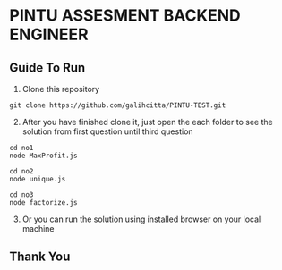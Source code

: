# PINTU ASSESMENT BACKEND ENGINEER

## Guide To Run

1. Clone this repository

```
git clone https://github.com/galihcitta/PINTU-TEST.git
```

2. After you have finished clone it, just open the each folder to see the solution from first question until third question

```
cd no1
node MaxProfit.js

cd no2
node unique.js

cd no3
node factorize.js
```

3. Or you can run the solution using installed browser on your local machine

## Thank You